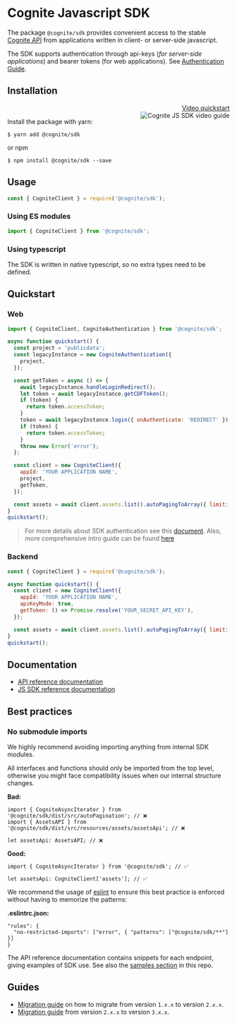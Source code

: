 # Cognite Javascript SDK

The package `@cognite/sdk` provides convenient access to the stable [Cognite API](https://doc.cognitedata.com/dev/)
from applications written in client- or server-side javascript.

The SDK supports authentication through api-keys (_for server-side applications_) and bearer tokens (for web applications).
See [Authentication Guide](https://github.com/cognitedata/cognite-sdk-js/blob/v1/guides/authentication.md).

## Installation

<p align="right">
  <a href="https://youtu.be/29Cuv6OhBmA">
    Video quickstart<br />
    <img src="https://img.youtube.com/vi/29Cuv6OhBmA/3.jpg" alt="Cognite JS SDK video guide" title="Watch our video guide" align="right" />
  </a>
</p>

Install the package with yarn:

```
$ yarn add @cognite/sdk
```

or npm

```
$ npm install @cognite/sdk --save
```

## Usage

```js
const { CogniteClient } = require('@cognite/sdk');
```

### Using ES modules

```js
import { CogniteClient } from '@cognite/sdk';
```

### Using typescript

The SDK is written in native typescript, so no extra types need to be defined.

## Quickstart

### Web

```js
import { CogniteClient, CogniteAuthentication } from '@cognite/sdk';

async function quickstart() {
  const project = 'publicdata';
  const legacyInstance = new CogniteAuthentication({
    project,
  });

  const getToken = async () => {
    await legacyInstance.handleLoginRedirect();
    let token = await legacyInstance.getCDFToken();
    if (token) {
      return token.accessToken;
    }
    token = await legacyInstance.login({ onAuthenticate: 'REDIRECT' });
    if (token) {
      return token.accessToken;
    }
    throw new Error('error');
  };

  const client = new CogniteClient({
    appId: 'YOUR APPLICATION NAME',
    project,
    getToken,
  });

  const assets = await client.assets.list().autoPagingToArray({ limit: 100 });
}
quickstart();
```

> For more details about SDK authentication see this [document](https://github.com/cognitedata/cognite-sdk-js/blob/master/guides/authentication.md).
> Also, more comprehensive intro guide can be found [here](https://docs.cognite.com/dev/guides/sdk/js/)

### Backend

```js
const { CogniteClient } = require('@cognite/sdk');

async function quickstart() {
  const client = new CogniteClient({
    appId: 'YOUR APPLICATION NAME',
    apiKeyMode: true,
    getToken: () => Promise.resolve('YOUR_SECRET_API_KEY'),
  });

  const assets = await client.assets.list().autoPagingToArray({ limit: 100 });
}
quickstart();
```

## Documentation

- [API reference documentation](https://doc.cognitedata.com/api/v1)
- [JS SDK reference documentation](https://cognitedata.github.io/cognite-sdk-js/classes/cogniteclient.html)

## Best practices

### No submodule imports

We highly recommend avoiding importing anything from internal SDK modules.

All interfaces and functions should only be imported from the top level, otherwise you might face compatibility issues when our internal structure changes.

**Bad:**

```
import { CogniteAsyncIterator } from '@cognite/sdk/dist/src/autoPagination'; // ❌
import { AssetsAPI } from '@cognite/sdk/dist/src/resources/assets/assetsApi'; // ❌

let assetsApi: AssetsAPI; // ❌
```

**Good:**

```
import { CogniteAsyncIterator } from '@cognite/sdk'; // ✅

let assetsApi: CogniteClient['assets']; // ✅
```

We recommend the usage of [eslint](https://eslint.org/docs/rules/no-restricted-imports) to ensure this best practice is enforced without having to memorize the patterns:

**.eslintrc.json:**

```
"rules": {
  "no-restricted-imports": ["error", { "patterns": ["@cognite/sdk/**"] }]
}
```

The API reference documentation contains snippets for each endpoint,
giving examples of SDK use. See also the [samples section](https://github.com/cognitedata/cognite-sdk-js#samples) in this repo.

## Guides

- [Migration guide](https://github.com/cognitedata/cognite-sdk-js/blob/master/guides/MIGRATION_GUIDE_1xx_2xx.md)
  on how to migrate from version `1.x.x` to version `2.x.x`.
- [Migration guide](https://github.com/cognitedata/cognite-sdk-js/blob/master/guides/MIGRATION_GUIDE_2xx_3xx.md) from version `2.x.x` to version `3.x.x`.
